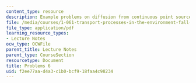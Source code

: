 ```yaml
---
content_type: resource
description: Example problems on diffusion from continuous point sources.
file: /media/courses/1-061-transport-processes-in-the-environment-fall-2008/f2ee77aad4a3c1b0bcf918faa4c98234_problems6.pdf
file_type: application/pdf
learning_resource_types:
- Lecture Notes
ocw_type: OCWFile
parent_title: Lecture Notes
parent_type: CourseSection
resourcetype: Document
title: Problems 6
uid: f2ee77aa-d4a3-c1b0-bcf9-18faa4c98234
---
```

